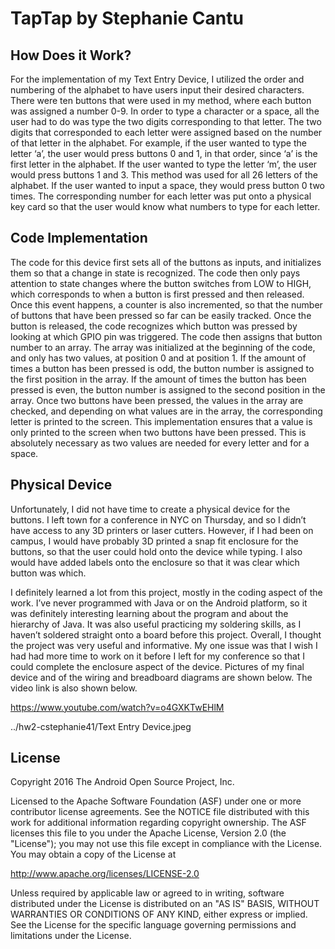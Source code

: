 TapTap by Stephanie Cantu
=====================================




How Does it Work?
--------------

For the implementation of my Text Entry Device, I utilized the order and numbering of the alphabet to have users input their desired characters. There were ten buttons that were used in my method, where each button was assigned a number 0-9. In order to type a character or a space, all the user had to do was type the two digits corresponding to that letter. The two digits that corresponded to each letter were assigned based on the number of that letter in the alphabet. For example, if the user wanted to type the letter ‘a’, the user would press buttons 0 and 1, in that order, since ‘a’ is the first letter in the alphabet. If the user wanted to type the letter ‘m’, the user would press buttons 1 and 3. This method was used for all 26 letters of the alphabet. If the user wanted to input a space, they would press button 0 two times. The corresponding number for each letter was put onto a physical key card so that the user would know what numbers to type for each letter. 

Code Implementation
--------------

The code for this device first sets all of the buttons as inputs, and initializes them so that a change in state is recognized. The code then only pays attention to state changes where the button switches from LOW to HIGH, which corresponds to when a button is first pressed and then released. Once this event happens, a counter is also incremented, so that the number of buttons that have been pressed so far can be easily tracked.  Once the button is released, the code recognizes which button was pressed by looking at which GPIO pin was triggered. The code then assigns that button number to an array. The array was initialized at the beginning of the code, and only has two values, at position 0 and at position 1. If the amount of times a button has been pressed is odd, the button number is assigned to the first position in the array. If the amount of times the button has been pressed is even, the button number is assigned to the second position in the array. Once two buttons have been pressed, the values in the array are checked, and depending on what values are in the array, the corresponding letter is printed to the screen. This implementation ensures that a value is only printed to the screen when two buttons have been pressed. This is absolutely necessary as two values are needed for every letter and for a space. 

Physical Device
--------------

Unfortunately, I did not have time to create a physical device for the buttons. I left town for a conference in NYC on Thursday, and so I didn’t have access to any 3D printers or laser cutters. However, if I had been on campus, I would have probably 3D printed a snap fit enclosure for the buttons, so that the user could hold onto the device while typing. I also would have added labels onto the enclosure so that it was clear which button was which.  


I definitely learned a lot from this project, mostly in the coding aspect of the work. I’ve never programmed with Java or on the Android platform, so it was definitely interesting learning about the program and about the hierarchy of Java. It was also useful practicing my soldering skills, as I haven’t soldered straight onto a board before this project. Overall, I thought the project was very useful and informative. My one issue was that I wish I had had more time to work on it before I left for my conference so that I could complete the enclosure aspect of the device. Pictures of my final device and of the wiring and breadboard diagrams are shown below. The video link is also shown below.

https://www.youtube.com/watch?v=o4GXKTwEHlM

../hw2-cstephanie41/Text Entry Device.jpeg

License
-------

Copyright 2016 The Android Open Source Project, Inc.

Licensed to the Apache Software Foundation (ASF) under one or more contributor
license agreements.  See the NOTICE file distributed with this work for
additional information regarding copyright ownership.  The ASF licenses this
file to you under the Apache License, Version 2.0 (the "License"); you may not
use this file except in compliance with the License.  You may obtain a copy of
the License at

  http://www.apache.org/licenses/LICENSE-2.0

Unless required by applicable law or agreed to in writing, software
distributed under the License is distributed on an "AS IS" BASIS, WITHOUT
WARRANTIES OR CONDITIONS OF ANY KIND, either express or implied.  See the
License for the specific language governing permissions and limitations under
the License.
